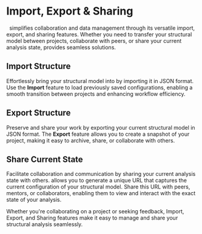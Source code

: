 # Import, Export & Sharing

&nbsp;<Edubeam/> simplifies collaboration and data management through its versatile import, export, and sharing features. Whether you need to transfer your structural model between projects, collaborate with peers, or share your current analysis state, <Edubeam/> provides seamless solutions.

## Import Structure

Effortlessly bring your structural model into <Edubeam/> by importing it in JSON format. Use the **Import** feature to load previously saved configurations, enabling a smooth transition between projects and enhancing workflow efficiency.

<!-- ![Import Structure](/import.png) -->

## Export Structure

Preserve and share your work by exporting your current structural model in JSON format. The **Export** feature allows you to create a snapshot of your project, making it easy to archive, share, or collaborate with others.

<!-- ![Export Structure](/export.png) -->

## Share Current State

Facilitate collaboration and communication by sharing your current analysis state with others. <Edubeam /> allows you to generate a unique URL that captures the current configuration of your structural model. Share this URL with peers, mentors, or collaborators, enabling them to view and interact with the exact state of your analysis.

<!-- ![Share Current State](/share.png) -->

Whether you're collaborating on a project or seeking feedback, Import, Export, and Sharing features make it easy to manage and share your structural analysis seamlessly.
